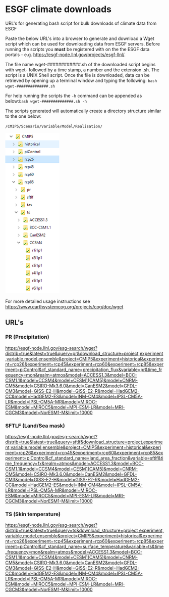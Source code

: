 # ESGF climate downloads
URL's for generating bash script for bulk downloads of climate data from ESGF

Paste the below URL's into a browser to generate and download a Wget script which can be used for downloading data from ESGF servers. Before running the scripts you **must** be registered with on the the ESGF data portals - e.g. https://esgf-node.llnl.gov/projects/esgf-llnl/.

The file name wget-############.sh of the downloaded script begins with wget- followed by a time stamp, a number and the extension .sh. The script is a UNIX Shell script. Once the file is downloaded, data can be retrieved by opening up a terminal window and typing the following: `bash wget-##############.sh`

For help running the scripts the `-h` command can be appended as below:`bash wget-##############.sh -h`

The scripts generated will automatically create a directory structure similar to the one below:

`/CMIP5/Scenario/Variable/Model/Realisation/`

![CMIP5 directory structure](/DirStructure.PNG?raw=true "CMIP5 directory structure")

For more detailed usage instructions see https://www.earthsystemcog.org/projects/cog/doc/wget

## URL's 
### PR (Precipitation)
https://esgf-node.llnl.gov/esg-search/wget?distrib=true&latest=true&query=pr&download_structure=project,experiment,variable,model,ensemble&project=CMIP5&experiment=historical&experiment=rcp26&experiment=rcp45&experiment=rcp60&experiment=rcp85&experiment=piControl&cf_standard_name=precipitation_flux&variable=pr&time_frequency=mon&realm=atmos&model=ACCESS1.3&model=BCC-CSM1.1&model=CCSM4&model=CESM1(CAM5)&model=CNRM-CM5&model=CSIRO-Mk3.6.0&model=CanESM2&model=GFDL-CM3&model=GISS-E2-H&model=GISS-E2-R&model=HadGEM2-CC&model=HadGEM2-ES&model=INM-CM4&model=IPSL-CM5A-LR&model=IPSL-CM5A-MR&model=MIROC-ESM&model=MIROC5&model=MPI-ESM-LR&model=MRI-CGCM3&model=NorESM1-M&limit=10000

### SFTLF (Land/Sea mask)
https://esgf-node.llnl.gov/esg-search/wget?distrib=true&latest=true&query=sftlf&download_structure=project,experiment,variable,model,ensemble&project=CMIP5&experiment=historical&experiment=rcp26&experiment=rcp45&experiment=rcp60&experiment=rcp85&experiment=piControl&cf_standard_name=land_area_fraction&variable=sftlf&time_frequency=fx&realm=atmos&model=ACCESS1.3&model=BCC-CSM1.1&model=CCSM4&model=CESM1(CAM5)&model=CNRM-CM5&model=CSIRO-Mk3.6.0&model=CanESM2&model=GFDL-CM3&model=GISS-E2-H&model=GISS-E2-R&model=HadGEM2-CC&model=HadGEM2-ES&model=INM-CM4&model=IPSL-CM5A-LR&model=IPSL-CM5A-MR&model=MIROC-ESM&model=MIROC5&model=MPI-ESM-LR&model=MRI-CGCM3&model=NorESM1-M&limit=10000

### TS (Skin temperature)
https://esgf-node.llnl.gov/esg-search/wget?distrib=true&latest=true&query=ts&download_structure=project,experiment,variable,model,ensemble&project=CMIP5&experiment=historical&experiment=rcp26&experiment=rcp45&experiment=rcp60&experiment=rcp85&experiment=piControl&cf_standard_name=surface_temperature&variable=ts&time_frequency=mon&realm=atmos&model=ACCESS1.3&model=BCC-CSM1.1&model=CCSM4&model=CESM1(CAM5)&model=CNRM-CM5&model=CSIRO-Mk3.6.0&model=CanESM2&model=GFDL-CM3&model=GISS-E2-H&model=GISS-E2-R&model=HadGEM2-CC&model=HadGEM2-ES&model=INM-CM4&model=IPSL-CM5A-LR&model=IPSL-CM5A-MR&model=MIROC-ESM&model=MIROC5&model=MPI-ESM-LR&model=MRI-CGCM3&model=NorESM1-M&limit=10000
